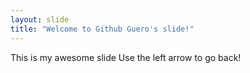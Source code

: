 ```yaml
---
layout: slide
title: "Welcome to Github Guero's slide!"
---
```

This is my awesome slide
Use the left arrow to go back!